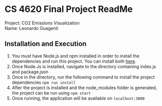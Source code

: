 # CS 4620 Final Project ReadMe
Project: CO2 Emissions Visualization
<br>
Name: Leonardo Guagenti

## Installation and Execution
1. You must have Node.js and npm installed in order to install the dependencies and run this project. You can install both [here](https://nodejs.org/en/download/current/).
2. Once Node.Js is installed, navigate to the directory containing index.js and package.json
3. Once in the directory, run the following command to install the project dependencies `npm run install`
4. After the project is installed and the node_modules folder is generated, the project can be run using `npm start`
5. Once running, the application will be available on `localhost:3000`
